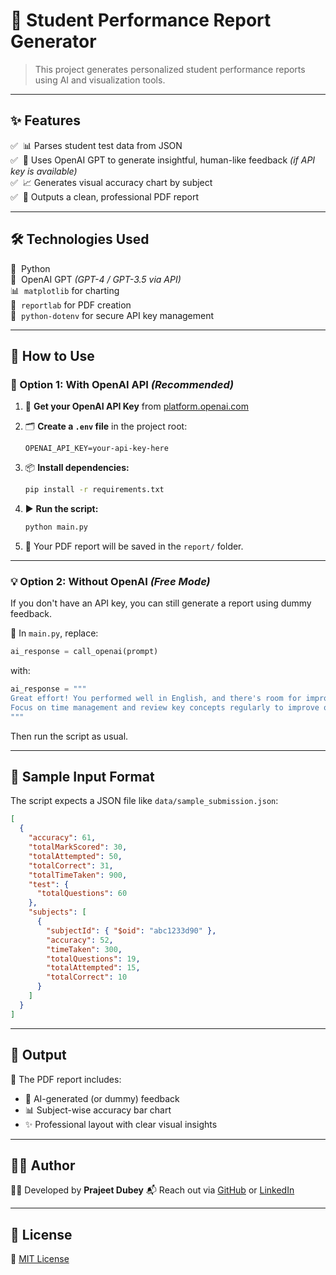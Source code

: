 # 🧠 Student Performance Report Generator

> This project generates personalized student performance reports using AI and visualization tools.

---

## ✨ Features

✅ &nbsp;📊 Parses student test data from JSON  
✅ &nbsp;🤖 Uses OpenAI GPT to generate insightful, human-like feedback *(if API key is available)*  
✅ &nbsp;📈 Generates visual accuracy chart by subject  
✅ &nbsp;📄 Outputs a clean, professional PDF report  

---

## 🛠️ Technologies Used

🧩 &nbsp;Python  
🧠 &nbsp;OpenAI GPT *(GPT-4 / GPT-3.5 via API)*  
📊 &nbsp;`matplotlib` for charting  
📝 &nbsp;`reportlab` for PDF creation  
🔐 &nbsp;`python-dotenv` for secure API key management  

---

## 🚀 How to Use

### 🧠 Option 1: With OpenAI API *(Recommended)*

1. 🔑 **Get your OpenAI API Key** from [platform.openai.com](https://platform.openai.com/account/api-keys)  
2. 🗂️ **Create a `.env` file** in the project root:

    ```env
    OPENAI_API_KEY=your-api-key-here
    ```

3. 📦 **Install dependencies:**

    ```bash
    pip install -r requirements.txt
    ```

4. ▶️ **Run the script:**

    ```bash
    python main.py
    ```

5. 📂 Your PDF report will be saved in the `report/` folder.

---

### 💡 Option 2: Without OpenAI *(Free Mode)*

If you don't have an API key, you can still generate a report using dummy feedback.

🔁 In `main.py`, replace:

```python
ai_response = call_openai(prompt)
```

with:

```python
ai_response = """
Great effort! You performed well in English, and there's room for improvement in Math and Science.
Focus on time management and review key concepts regularly to improve overall performance.
"""
```

Then run the script as usual.

---

## 📂 Sample Input Format

The script expects a JSON file like `data/sample_submission.json`:

```json
[
  {
    "accuracy": 61,
    "totalMarkScored": 30,
    "totalAttempted": 50,
    "totalCorrect": 31,
    "totalTimeTaken": 900,
    "test": {
      "totalQuestions": 60
    },
    "subjects": [
      {
        "subjectId": { "$oid": "abc1233d90" },
        "accuracy": 52,
        "timeTaken": 300,
        "totalQuestions": 19,
        "totalAttempted": 15,
        "totalCorrect": 10
      }
    ]
  }
]
```

---

## 📄 Output

🧾 The PDF report includes:

- 🤖 AI-generated (or dummy) feedback  
- 📊 Subject-wise accuracy bar chart  
- ✨ Professional layout with clear visual insights  

---

## 🙋‍♂️ Author

👨‍💻 Developed by **Prajeet Dubey** 
📬 Reach out via [GitHub](https://github.com/prajeetdubey) or [LinkedIn](https://www.linkedin.com/in/prajeetdubey/)

---

## 📜 License

📝 [MIT License](LICENSE)
